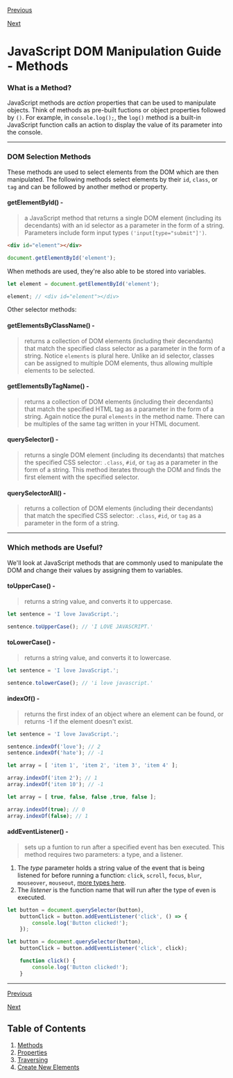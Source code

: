 [Previous](/README.md "Home")

[Next](/JavaScript%20DOM%20Manipulation%20Guide/2%20-%20Properties.md "2 - Properties")

# JavaScript DOM Manipulation Guide - Methods

### **What is a Method?**

JavaScript methods are *action* properties that can be used to manipulate objects. Think of methods as pre-built fuctions or object properties followed by `()`. For example, in `console.log();`, the `log()` method is a built-in JavaScript function calls an action to display the value of its parameter into the console.

***

### **DOM Selection Methods**

These methods are used to select elements from the DOM which are then manipulated. The following methods select elements by their `id`, `class`, or `tag` and can be followed by another method or property.


#### getElementById() -
> a JavaScript method that returns a single DOM element (including its decendants) with an id selector as a parameter in the form of a string. Parameters include form input types `('input[type="submit"]')`.

```HTML
<div id="element"></div> 
```

```javascript
document.getElementById('element');
```

When methods are used, they're also able to be stored into variables.

```javascript
let element = document.getElementById('element');

element; // <div id="element"></div> 
```

Other selector methods:

#### getElementsByClassName() -

>returns a collection of DOM elements (including their decendants) that match the specified class selector as a parameter in the form of a string. Notice `elements` is plural here. Unlike an id selector, classes can be assigned to multiple DOM elements, thus allowing multiple elements to be selected.



#### getElementsByTagName() -

>returns a collection of DOM elements (including their decendants) that match the specified HTML tag as a parameter in the form of a string. Again notice the pural `elements` in the method name. There can be multiples of the same tag written in your HTML document.

#### querySelector() -

>returns a single DOM element (including its decendants) that matches the specified CSS selector: `.class`, `#id`, or `tag` as a parameter in the form of a string. This method iterates through the DOM and finds the first element with the specified selector.

#### querySelectorAll() -

>returns a collection of DOM elements (including their decendants) that match the specified CSS selector: `.class`, `#id`, or `tag` as a parameter in the form of a string.

***
### **Which methods are Useful?**

We'll look at JavaScript methods that are commonly used to manipulate the DOM and change their values by assigning them to variables.

#### toUpperCase() -

> returns a string value, and converts it to uppercase.

```javascript
let sentence = 'I love JavaScript.';

sentence.toUpperCase(); // 'I LOVE JAVASCRIPT.'
```

#### toLowerCase() -

> returns a string value, and converts it to lowercase.

```javascript
let sentence = 'I love JavaScript.';

sentence.tolowerCase(); // 'i love javascript.'
```

#### indexOf() -

> returns the first index of an object where an element can be found, or returns -1 if the element doesn't exist.

```javascript
let sentence = 'I love JavaScript.';

sentence.indexOf('love'); // 2
sentence.indexOf('hate'); // -1
```

```javascript
let array = [ 'item 1', 'item 2', 'item 3', 'item 4' ];

array.indexOf('item 2'); // 1
array.indexOf('item 10'); // -1
```

```javascript
let array = [ true, false, false ,true, false ];

array.indexOf(true); // 0
array.indexOf(false); // 1
```

#### addEventListener() -

> sets up a funtion to run after a specified event has ben executed. This method requires two parameters: a type, and a listener.

1. The *type* parameter holds a string value of the event that is being listened for before running a function: `click`, `scroll`, `focus`, `blur`, `mouseover`, `mouseout`, [more types here](https://developer.mozilla.org/en-US/docs/Web/Events "Full list of web events").
2. The *listener* is the function name that will run after the type of even is executed.

```javascript
let button = document.querySelector(button),
    buttonClick = button.addEventListener('click', () => {
        console.log('Button clicked!');
    });
```

```javascript
let button = document.querySelector(button),
    buttonClick = button.addEventListener('click', click);

    function click() {
        console.log('Button clicked!');
    }
```



<!-- #### removeEventListener() -

> definition and example. -->
***

[Previous](/README.md "Home")

[Next](/JavaScript%20DOM%20Manipulation%20Guide/2%20-%20Properties.md "2 - Properties")

## Table of Contents

1. [Methods](/JavaScript%20DOM%20Manipulation%20Guide/1%20-%20Methods.md "1 - Methods")
2. [Properties](/JavaScript%20DOM%20Manipulation%20Guide/2%20-%20Properties.md "2 - Properties")
3. [Traversing](/JavaScript%20DOM%20Manipulation%20Guide/3%20-%20Traversing.md "3 - Traversing")
4. [Create New Elements](/JavaScript%20DOM%20Manipulation%20Guide/4%20-%20Create%20New%20Elements.md "4 - Create New Elements")